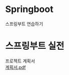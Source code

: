 # Springboot
스프링부트 연습하기

# 스프링부트 실전
프로젝트 계획서<br>
[계획서.pdf](https://github.com/ggxz88/Springboot/files/5379509/default.pdf)

